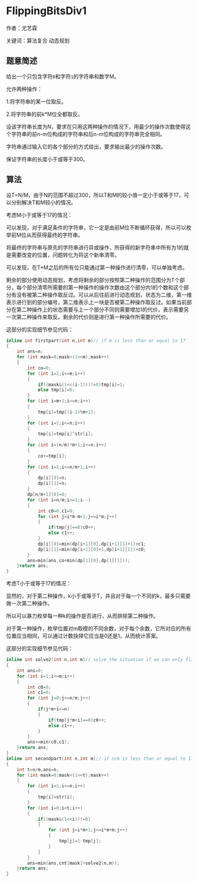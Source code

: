 # FlippingBitsDiv1
作者：尤艺霖

关键词：算法复合 动态规划
## 题意简述
给出一个只包含字符`0`和字符`1`的字符串和数字M。

允许两种操作：

1.将字符串的某一位取反。

2.将字符串的前k*M位全都取反。

设该字符串长度为N，要求在只用这两种操作的情况下，用最少的操作次数使得这个字符串的前n-m位构成的字符串和后n-m位构成的字符串完全相同。

字符串通过输入它的各个部分的方式给出，要求输出最少的操作次数。

保证字符串的长度小于或等于300。
## 算法
设T=N/M，由于N的范围不超过300，所以T和M的较小值一定小于或等于17，可以分别解决T和M较小的情况。

考虑M小于或等于17的情况：

可以发现，对于满足条件的字符串，它一定是由前M位不断循环获得，所以可以枚举前M位从而获得最终的字符串。

将最终的字符串与原先的字符串进行异或操作，所获得的新字符串中所有为1的就是需要改变的位置，问题转化为将这个新串清零。

可以发现，在T*M之后的所有位只能通过第一种操作进行清零，可以单独考虑。

剩余的部分使用动态规划，考虑将剩余的部分按照第二种操作的范围分为T个部分，每个部分清零所需要的第一种操作的操作次数由这个部分内1的个数和这个部分有没有被第二种操作取反过。可以从后往前进行动态规划，状态为二维，第一维表示进行到的部分编号，第二维表示上一块是否被第二种操作取反过。如果当前部分在第二种操作上的状态需要与上一个部分不同则需要增加1的代价，表示需要另一次第二种操作来取反。剩余的代价则是进行第一种操作所需要的代价。

这部分的实现细节参见代码：

```C++
inline int firstpart(int n,int m)// if m is less than or equal to 17
{
	int ans=n;
	for (int mask=0;mask<(1<<m);mask++)
	{
		int co=0;
		for (int i=1;i<=m;i++)
		{
			if((mask&(1<<(i-1)))!=0)tmp[i]=1;
			else tmp[i]=0;
		}
		for (int i=m+1;i<=n;i++)
		{
			tmp[i]=tmp[(i-1)%m+1];
		}
		for (int i=1;i<=n;i++)
		{
			tmp[i]=tmp[i]^str[i];
		}
		for (int i=(n/m)*m+1;i<=n;i++)
		{
			co+=tmp[i];
		}
		for (int i=1;i<=n/m+1;i++)
		{
			dp[i][0]=n;
			dp[i][1]=n;
		}
		dp[n/m+1][0]=0;
		for (int i=n/m;i>=1;i--)
		{
			int c0=0,c1=0;
			for (int j=i*m-m+1;j<=i*m;j++)
			{
				if(tmp[j]==0)c0++;
				else c1++;
			}
			dp[i][0]=min(dp[i+1][0],dp[i+1][1]+1)+c1;
			dp[i][1]=min(dp[i+1][0]+1,dp[i+1][1])+c0;
		}
		ans=min(ans,co+min(dp[1][0],dp[1][1]));
	}return ans;
}
```

考虑T小于或等于17的情况：

显然的，对于第二种操作，k小于或等于T，并且对于每一个不同的k，最多只需要做一次第二种操作。

所以可以暴力枚举每一种k的操作是否进行，从而排除第二种操作。

对于第一种操作，枚举位置对m取模的不同余数，对于每个余数，它所对应的所有位置应当相同，可以通过计数抉择它应当是0还是1，从而统计答案。

这部分的实现细节参见代码：

```C++
inline int solve2(int n,int m)// solve the situation if we can only flip one bit
{
	int ans=0;
	for (int i=1;i<=m;i++)
	{
		int c0=0;
		int c1=0;
		for (int j=0;j<=n/m;j++)
		{
			if(j*m+i<=n)
			{
				if(tmp[j*m+i]==0)c0++;
				else c1++;
			}
		}
		ans+=min(c0,c1);
	}return ans;
}
inline int secondpart(int n,int m)// if n/m is less than or equal to 17
{
	int t=n/m,ans=n;
	for (int mask=0;mask<(1<<t);mask++)
	{
		for (int i=1;i<=n;i++)
		{
			tmp[i]=str[i];
		}
		for (int i=0;i<t;i++)
		{
			if((mask&(1<<i))!=0)
			{
				for (int j=i*m+1;j<=i*m+m;j++)
				{
					tmp[j]=1-tmp[j];
				}
			}
		}
		ans=min(ans,cnt[mask]+solve2(n,m));
	}return ans;
}
```